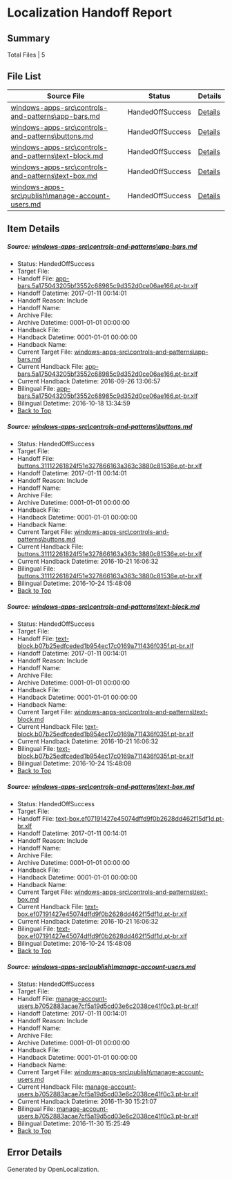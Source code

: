 # <a name='report-top'></a> Localization Handoff Report

## Summary
 Total Files | 5

## File List
 Source File | Status | Details 
 ----------- | ------ | ------- 
 [windows-apps-src\controls-and-patterns\app-bars.md](https://cpubwin.visualstudio.com/windows-uwp/_git/windows-uwp/commit/1845fae96db65e32adac7f954de3f88f56ca81bf?path=windows-apps-src%2Fcontrols-and-patterns%2Fapp-bars.md&_a=contents) | HandedOffSuccess | [Details](#01869ea568ec128a6a7f9b87523b089c0a300fe51691)
 [windows-apps-src\controls-and-patterns\buttons.md](https://cpubwin.visualstudio.com/windows-uwp/_git/windows-uwp/commit/1845fae96db65e32adac7f954de3f88f56ca81bf?path=windows-apps-src%2Fcontrols-and-patterns%2Fbuttons.md&_a=contents) | HandedOffSuccess | [Details](#4f1c3291b1dd32176dec4dc11ab903853043dc511693)
 [windows-apps-src\controls-and-patterns\text-block.md](https://cpubwin.visualstudio.com/windows-uwp/_git/windows-uwp/commit/1845fae96db65e32adac7f954de3f88f56ca81bf?path=windows-apps-src%2Fcontrols-and-patterns%2Ftext-block.md&_a=contents) | HandedOffSuccess | [Details](#ec4c0e93a278bd5f3aa2b7be5ed6b80fc12181323206)
 [windows-apps-src\controls-and-patterns\text-box.md](https://cpubwin.visualstudio.com/windows-uwp/_git/windows-uwp/commit/1845fae96db65e32adac7f954de3f88f56ca81bf?path=windows-apps-src%2Fcontrols-and-patterns%2Ftext-box.md&_a=contents) | HandedOffSuccess | [Details](#9ce268494e4cf7367e22254aa6d20d4b2a24f22a3207)
 [windows-apps-src\publish\manage-account-users.md](https://cpubwin.visualstudio.com/windows-uwp/_git/windows-uwp/commit/26c6d718156661176798e6a30c83b69994191382?path=windows-apps-src%2Fpublish%2Fmanage-account-users.md&_a=contents) | HandedOffSuccess | [Details](#b941d7640483d25c2d87bac32b9ba5e3dfecc7e25759)

## Item Details
##### <a name='01869ea568ec128a6a7f9b87523b089c0a300fe51691'></a> Source: [windows-apps-src\controls-and-patterns\app-bars.md](https://cpubwin.visualstudio.com/windows-uwp/_git/windows-uwp/commit/1845fae96db65e32adac7f954de3f88f56ca81bf?path=windows-apps-src%2Fcontrols-and-patterns%2Fapp-bars.md&_a=contents)
* Status: HandedOffSuccess
* Target File: 
* Handoff File: [app-bars.5a175043205bf3552c68985c9d352d0ce06ae166.pt-br.xlf](https://cpubwin.visualstudio.com/windows-uwp/_git/WDCLib.handoff/commit/5544954b6da3ec9982871a6d1e47ae2ced900e95?path=ol-handoff%2Fcpubwin%2Fwindows-uwp.pt-br%2Fmaster%2Fapp-bars.5a175043205bf3552c68985c9d352d0ce06ae166.pt-br.xlf&_a=contents)
* Handoff Datetime: 2017-01-11 00:14:01
* Handoff Reason: Include
* Handoff Name: 
* Archive File: 
* Archive Datetime: 0001-01-01 00:00:00
* Handback File: 
* Handback Datetime: 0001-01-01 00:00:00
* Handback Name: 
* Current Target File: [windows-apps-src\controls-and-patterns\app-bars.md](https://cpubwin.visualstudio.com/windows-uwp/_git/windows-uwp.pt-br/commit/da847d9f01be8c370dadd800e79547dd0aa8d69c?path=windows-apps-src%2Fcontrols-and-patterns%2Fapp-bars.md&_a=contents)
* Current Handback File: [app-bars.5a175043205bf3552c68985c9d352d0ce06ae166.pt-br.xlf](https://cpubwin.visualstudio.com/windows-uwp/_git/WDCLib.handback/commit/f746c38807f4e1eb3bfb83788bd10fc782c3108f?path=ol-handback%2FMicrosoft%2Fwindows-apps.pt-br%2Fmaster%2Fapp-bars.5a175043205bf3552c68985c9d352d0ce06ae166.pt-br.xlf&_a=contents)
* Current Handback Datetime: 2016-09-26 13:06:57
* Bilingual File: [app-bars.5a175043205bf3552c68985c9d352d0ce06ae166.pt-br.xlf](https://cpubwin.visualstudio.com/windows-uwp/_git/WDCLib.handback/commit/f746c38807f4e1eb3bfb83788bd10fc782c3108f?path=ol-handback%2FMicrosoft%2Fwindows-apps.pt-br%2Fmaster%2Fapp-bars.5a175043205bf3552c68985c9d352d0ce06ae166.pt-br.xlf&_a=contents)
* Bilingual Datetime: 2016-10-18 13:34:59
* [Back to Top](#report-top)

##### <a name='4f1c3291b1dd32176dec4dc11ab903853043dc511693'></a> Source: [windows-apps-src\controls-and-patterns\buttons.md](https://cpubwin.visualstudio.com/windows-uwp/_git/windows-uwp/commit/1845fae96db65e32adac7f954de3f88f56ca81bf?path=windows-apps-src%2Fcontrols-and-patterns%2Fbuttons.md&_a=contents)
* Status: HandedOffSuccess
* Target File: 
* Handoff File: [buttons.31112261824f51e327866163a363c3880c81536e.pt-br.xlf](https://cpubwin.visualstudio.com/windows-uwp/_git/WDCLib.handoff/commit/5544954b6da3ec9982871a6d1e47ae2ced900e95?path=ol-handoff%2Fcpubwin%2Fwindows-uwp.pt-br%2Fmaster%2Fbuttons.31112261824f51e327866163a363c3880c81536e.pt-br.xlf&_a=contents)
* Handoff Datetime: 2017-01-11 00:14:01
* Handoff Reason: Include
* Handoff Name: 
* Archive File: 
* Archive Datetime: 0001-01-01 00:00:00
* Handback File: 
* Handback Datetime: 0001-01-01 00:00:00
* Handback Name: 
* Current Target File: [windows-apps-src\controls-and-patterns\buttons.md](https://cpubwin.visualstudio.com/windows-uwp/_git/windows-uwp.pt-br/commit/3dd81a5f0104a6d0309a18f3f936e65f369d2dc5?path=windows-apps-src%2Fcontrols-and-patterns%2Fbuttons.md&_a=contents)
* Current Handback File: [buttons.31112261824f51e327866163a363c3880c81536e.pt-br.xlf](https://cpubwin.visualstudio.com/windows-uwp/_git/WDCLib.handback/commit/9c7d16b855d2ba637939395bb4d8f4831e154c6c?path=ol-handback%2FMicrosoft%2Fwindows-apps.pt-br%2Fmaster%2Fbuttons.31112261824f51e327866163a363c3880c81536e.pt-br.xlf&_a=contents)
* Current Handback Datetime: 2016-10-21 16:06:32
* Bilingual File: [buttons.31112261824f51e327866163a363c3880c81536e.pt-br.xlf](https://cpubwin.visualstudio.com/windows-uwp/_git/WDCLib.handback/commit/9c7d16b855d2ba637939395bb4d8f4831e154c6c?path=ol-handback%2FMicrosoft%2Fwindows-apps.pt-br%2Fmaster%2Fbuttons.31112261824f51e327866163a363c3880c81536e.pt-br.xlf&_a=contents)
* Bilingual Datetime: 2016-10-24 15:48:08
* [Back to Top](#report-top)

##### <a name='ec4c0e93a278bd5f3aa2b7be5ed6b80fc12181323206'></a> Source: [windows-apps-src\controls-and-patterns\text-block.md](https://cpubwin.visualstudio.com/windows-uwp/_git/windows-uwp/commit/1845fae96db65e32adac7f954de3f88f56ca81bf?path=windows-apps-src%2Fcontrols-and-patterns%2Ftext-block.md&_a=contents)
* Status: HandedOffSuccess
* Target File: 
* Handoff File: [text-block.b07b25edfceded1b954ec17c0169a711436f035f.pt-br.xlf](https://cpubwin.visualstudio.com/windows-uwp/_git/WDCLib.handoff/commit/5544954b6da3ec9982871a6d1e47ae2ced900e95?path=ol-handoff%2Fcpubwin%2Fwindows-uwp.pt-br%2Fmaster%2Ftext-block.b07b25edfceded1b954ec17c0169a711436f035f.pt-br.xlf&_a=contents)
* Handoff Datetime: 2017-01-11 00:14:01
* Handoff Reason: Include
* Handoff Name: 
* Archive File: 
* Archive Datetime: 0001-01-01 00:00:00
* Handback File: 
* Handback Datetime: 0001-01-01 00:00:00
* Handback Name: 
* Current Target File: [windows-apps-src\controls-and-patterns\text-block.md](https://cpubwin.visualstudio.com/windows-uwp/_git/windows-uwp.pt-br/commit/3dd81a5f0104a6d0309a18f3f936e65f369d2dc5?path=windows-apps-src%2Fcontrols-and-patterns%2Ftext-block.md&_a=contents)
* Current Handback File: [text-block.b07b25edfceded1b954ec17c0169a711436f035f.pt-br.xlf](https://cpubwin.visualstudio.com/windows-uwp/_git/WDCLib.handback/commit/9c7d16b855d2ba637939395bb4d8f4831e154c6c?path=ol-handback%2FMicrosoft%2Fwindows-apps.pt-br%2Fmaster%2Ftext-block.b07b25edfceded1b954ec17c0169a711436f035f.pt-br.xlf&_a=contents)
* Current Handback Datetime: 2016-10-21 16:06:32
* Bilingual File: [text-block.b07b25edfceded1b954ec17c0169a711436f035f.pt-br.xlf](https://cpubwin.visualstudio.com/windows-uwp/_git/WDCLib.handback/commit/9c7d16b855d2ba637939395bb4d8f4831e154c6c?path=ol-handback%2FMicrosoft%2Fwindows-apps.pt-br%2Fmaster%2Ftext-block.b07b25edfceded1b954ec17c0169a711436f035f.pt-br.xlf&_a=contents)
* Bilingual Datetime: 2016-10-24 15:48:08
* [Back to Top](#report-top)

##### <a name='9ce268494e4cf7367e22254aa6d20d4b2a24f22a3207'></a> Source: [windows-apps-src\controls-and-patterns\text-box.md](https://cpubwin.visualstudio.com/windows-uwp/_git/windows-uwp/commit/1845fae96db65e32adac7f954de3f88f56ca81bf?path=windows-apps-src%2Fcontrols-and-patterns%2Ftext-box.md&_a=contents)
* Status: HandedOffSuccess
* Target File: 
* Handoff File: [text-box.ef07191427e45074dffd9f0b2628dd462f15df1d.pt-br.xlf](https://cpubwin.visualstudio.com/windows-uwp/_git/WDCLib.handoff/commit/5544954b6da3ec9982871a6d1e47ae2ced900e95?path=ol-handoff%2Fcpubwin%2Fwindows-uwp.pt-br%2Fmaster%2Ftext-box.ef07191427e45074dffd9f0b2628dd462f15df1d.pt-br.xlf&_a=contents)
* Handoff Datetime: 2017-01-11 00:14:01
* Handoff Reason: Include
* Handoff Name: 
* Archive File: 
* Archive Datetime: 0001-01-01 00:00:00
* Handback File: 
* Handback Datetime: 0001-01-01 00:00:00
* Handback Name: 
* Current Target File: [windows-apps-src\controls-and-patterns\text-box.md](https://cpubwin.visualstudio.com/windows-uwp/_git/windows-uwp.pt-br/commit/3dd81a5f0104a6d0309a18f3f936e65f369d2dc5?path=windows-apps-src%2Fcontrols-and-patterns%2Ftext-box.md&_a=contents)
* Current Handback File: [text-box.ef07191427e45074dffd9f0b2628dd462f15df1d.pt-br.xlf](https://cpubwin.visualstudio.com/windows-uwp/_git/WDCLib.handback/commit/9c7d16b855d2ba637939395bb4d8f4831e154c6c?path=ol-handback%2FMicrosoft%2Fwindows-apps.pt-br%2Fmaster%2Ftext-box.ef07191427e45074dffd9f0b2628dd462f15df1d.pt-br.xlf&_a=contents)
* Current Handback Datetime: 2016-10-21 16:06:32
* Bilingual File: [text-box.ef07191427e45074dffd9f0b2628dd462f15df1d.pt-br.xlf](https://cpubwin.visualstudio.com/windows-uwp/_git/WDCLib.handback/commit/9c7d16b855d2ba637939395bb4d8f4831e154c6c?path=ol-handback%2FMicrosoft%2Fwindows-apps.pt-br%2Fmaster%2Ftext-box.ef07191427e45074dffd9f0b2628dd462f15df1d.pt-br.xlf&_a=contents)
* Bilingual Datetime: 2016-10-24 15:48:08
* [Back to Top](#report-top)

##### <a name='b941d7640483d25c2d87bac32b9ba5e3dfecc7e25759'></a> Source: [windows-apps-src\publish\manage-account-users.md](https://cpubwin.visualstudio.com/windows-uwp/_git/windows-uwp/commit/26c6d718156661176798e6a30c83b69994191382?path=windows-apps-src%2Fpublish%2Fmanage-account-users.md&_a=contents)
* Status: HandedOffSuccess
* Target File: 
* Handoff File: [manage-account-users.b7052883acae7cf5a19d5cd03e6c2038ce41f0c3.pt-br.xlf](https://cpubwin.visualstudio.com/windows-uwp/_git/WDCLib.handoff/commit/5544954b6da3ec9982871a6d1e47ae2ced900e95?path=ol-handoff%2Fcpubwin%2Fwindows-uwp.pt-br%2Fmaster%2Fmanage-account-users.b7052883acae7cf5a19d5cd03e6c2038ce41f0c3.pt-br.xlf&_a=contents)
* Handoff Datetime: 2017-01-11 00:14:01
* Handoff Reason: Include
* Handoff Name: 
* Archive File: 
* Archive Datetime: 0001-01-01 00:00:00
* Handback File: 
* Handback Datetime: 0001-01-01 00:00:00
* Handback Name: 
* Current Target File: [windows-apps-src\publish\manage-account-users.md](https://cpubwin.visualstudio.com/windows-uwp/_git/windows-uwp.pt-br/commit/1112dc6c841af42e31345a8cc529032c5fb861ec?path=windows-apps-src%2Fpublish%2Fmanage-account-users.md&_a=contents)
* Current Handback File: [manage-account-users.b7052883acae7cf5a19d5cd03e6c2038ce41f0c3.pt-br.xlf](https://cpubwin.visualstudio.com/windows-uwp/_git/WDCLib.handback/commit/2d3fbe5069de1c400b9de01847b241bca6e7ba3d?path=ol-handback%2Fcpubwin%2Fwindows-uwp.pt-br%2Fmaster%2Fmanage-account-users.b7052883acae7cf5a19d5cd03e6c2038ce41f0c3.pt-br.xlf&_a=contents)
* Current Handback Datetime: 2016-11-30 15:21:07
* Bilingual File: [manage-account-users.b7052883acae7cf5a19d5cd03e6c2038ce41f0c3.pt-br.xlf](https://cpubwin.visualstudio.com/windows-uwp/_git/WDCLib.handback/commit/2d3fbe5069de1c400b9de01847b241bca6e7ba3d?path=ol-handback%2Fcpubwin%2Fwindows-uwp.pt-br%2Fmaster%2Fmanage-account-users.b7052883acae7cf5a19d5cd03e6c2038ce41f0c3.pt-br.xlf&_a=contents)
* Bilingual Datetime: 2016-11-30 15:25:49
* [Back to Top](#report-top)


## Error Details

Generated by OpenLocalization.
